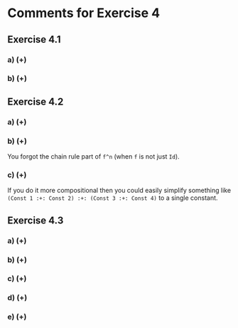 # Comments for Exercise 4

## Exercise 4.1
### a) (+)
### b) (+)


## Exercise 4.2
### a) (+)
### b) (+)
You forgot the chain rule part of `f^n` (when `f` is not just `Id`).
### c) (+)
If you do it more compositional then you could easily simplify something like `(Const 1 :+: Const 2) :+: (Const 3 :+: Const 4)` to a single constant.


## Exercise 4.3
### a) (+)
### b) (+)
### c) (+)
### d) (+)
### e) (+)
